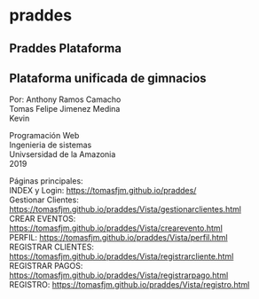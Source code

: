 # praddes
Praddes Plataforma
--------------------------------------
Plataforma unificada de gimnacios
--------------------------------------

Por:
Anthony Ramos Camacho
<br>
Tomas Felipe Jimenez Medina
<br>
Kevin

Programación Web <br>
Ingenieria de sistemas <br>
Univsersidad de la Amazonia <br>
2019

Páginas principales: <br>
INDEX y Login: https://tomasfjm.github.io/praddes/ <br>
Gestionar Clientes: https://tomasfjm.github.io/praddes/Vista/gestionarclientes.html <br>
CREAR EVENTOS: https://tomasfjm.github.io/praddes/Vista/crearevento.html <br>
PERFIL: https://tomasfjm.github.io/praddes/Vista/perfil.html <br>
REGISTRAR CLIENTES: https://tomasfjm.github.io/praddes/Vista/registrarcliente.html <br>
REGISTRAR PAGOS: https://tomasfjm.github.io/praddes/Vista/registrarpago.html <br>
REGISTRO: https://tomasfjm.github.io/praddes/Vista/registro.html <br>
